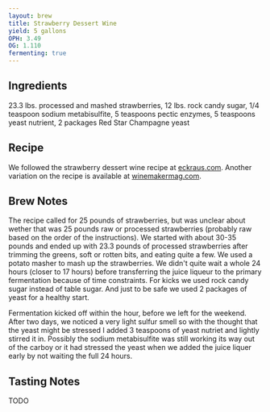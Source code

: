 ```yaml
---
layout: brew
title: Strawberry Dessert Wine
yield: 5 gallons
OPH: 3.49
OG: 1.110
fermenting: true
---
```


## Ingredients
23.3 lbs. processed and mashed strawberries, 12 lbs. rock candy sugar, 1/4 teaspoon sodium metabisulfite, 5 teaspoons pectic enzymes, 5 teaspoons yeast nutrient, 2 packages Red Star Champagne yeast

## Recipe
We followed the strawberry dessert wine recipe at [eckraus.com](http://www.eckraus.com/wine-making-strawberry).  Another variation on the recipe is available at [winemakermag.com](https://winemakermag.com/652-take-a-sip-of-strawberries).

## Brew Notes
The recipe called for 25 pounds of strawberries, but was unclear about wether that was 25 pounds raw or processed strawberries (probably raw based on the order of the instructions).  We started with about 30-35 pounds and ended up with 23.3 pounds of processed strawberries after trimming the greens, soft or rotten bits, and eating quite a few.  We used a potato masher to mash up the strawberries.  We didn't quite wait a whole 24 hours (closer to 17 hours) before transferring the juice liqueur to the primary fermentation because of time constraints. For kicks we used rock candy sugar instead of table sugar.  And just to be safe we used 2 packages of yeast for a healthy start.

Fermentation kicked off within the hour, before we left for the weekend.  After two days, we noticed a very light sulfur smell so with the thought that the yeast might be stressed I added 3 teaspoons of yeast nutriet and lightly stirred it in.  Possibly the sodium metabisulfite was still working its way out of the carboy or it had stressed the yeast when we added the juice liquer early by not waiting the full 24 hours.

## Tasting Notes
TODO
